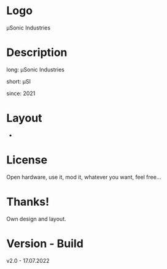 # Logo

µSonic Industries

# Description

long: µSonic Industries

short:  µSI 

since:  2021

# Layout

-

# License

Open hardware, use it, mod it, whatever you want, feel free...

# Thanks!

Own design and layout.

# Version - Build

v2.0 - 17.07.2022
